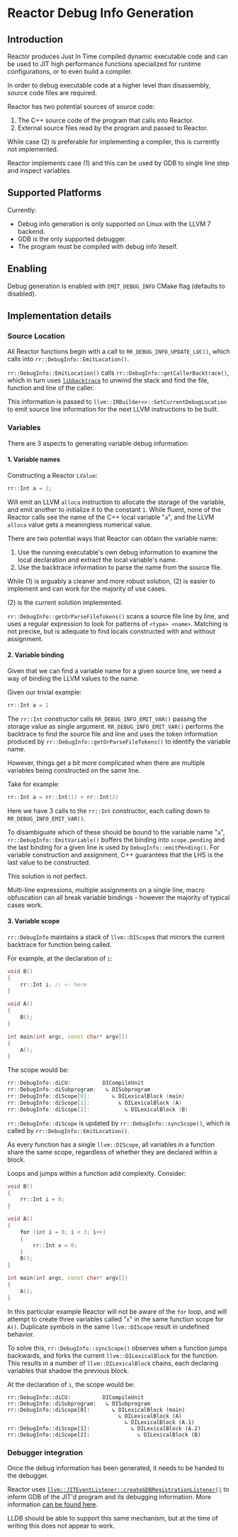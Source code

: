 # Reactor Debug Info Generation

## Introduction

Reactor produces Just In Time compiled dynamic executable code and can be used to JIT high performance functions specialized for runtime
configurations, or to even build a compiler.

In order to debug executable code at a higher level than disassembly, source code files are required.

Reactor has two potential sources of source code:

1. The C++ source code of the program that calls into Reactor.
2. External source files read by the program and passed to Reactor.

While case (2) is preferable for implementing a compiler, this is currently not
implemented.

Reactor implements case (1) and this can be used by GDB to single line step and
inspect variables.

## Supported Platforms

Currently:

* Debug info generation is only supported on Linux with the LLVM 7
backend.
* GDB is the only supported debugger.
* The program must be compiled with debug info iteself.

## Enabling

Debug generation is enabled with `EMIT_DEBUG_INFO` CMake flag (defaults to
disabled).

## Implementation details

### Source Location

All Reactor functions begin with a call to `RR_DEBUG_INFO_UPDATE_LOC()`, which calls into `rr::DebugInfo::EmitLocation()`.

`rr::DebugInfo::EmitLocation()` calls `rr::DebugInfo::getCallerBacktrace()`,
which in turn uses [`libbacktrace`](https://github.com/ianlancetaylor/libbacktrace)
to unwind the stack and find the file, function and line of the caller.

This information is passed to `llvm::IRBuilder<>::SetCurrentDebugLocation`
to emit source line information for the next LLVM instructions to be built.

### Variables

There are 3 aspects to generating variable debug information:

#### 1. Variable names

Constructing a Reactor `LValue`:

```C++
rr::Int a = 1;
```

Will emit an LLVM `alloca` instruction to allocate the storage of the variable,
and emit another to initialize it to the constant `1`. While fluent, none of the
Reactor calls see the name of the C++ local variable "`a`", and the LLVM `alloca`
value gets a meaningless numerical value.

There are two potential ways that Reactor can obtain the variable name:

1. Use the running executable's own debug information to examine the local
   declaration and extract the local variable's name.
2. Use the backtrace information to parse the name from the source file.

While (1) is arguably a cleaner and more robust solution, (2) is
easier to implement and can work for the majority of use cases.

(2) is the current solution implemented.

`rr::DebugInfo::getOrParseFileTokens()` scans a source file line by line, and
uses a regular expression to look for patterns of `<type> <name>`. Matching is not
precise, but is adequate to find locals constructed with and without assignment.

#### 2. Variable binding

Given that we can find a variable name for a given source line, we need a way of
binding the LLVM values to the name.

Given our trivial example:

```C++
rr::Int a = 1
```

The `rr::Int` constructor calls `RR_DEBUG_INFO_EMIT_VAR()` passing the storage
value as single argument. `RR_DEBUG_INFO_EMIT_VAR()` performs the backtrace
to find the source file and line and uses the token information produced by
`rr::DebugInfo::getOrParseFileTokens()` to identify the variable name.

However, things get a bit more complicated when there are multiple variables
being constructed on the same line.

Take for example:

```C++
rr::Int a = rr::Int(1) + rr::Int(2)
```

Here we have 3 calls to the `rr::Int` constructor, each calling down
to `RR_DEBUG_INFO_EMIT_VAR()`.

To disambiguate which of these should be bound to the variable name "`a`",
`rr::DebugInfo::EmitVariable()` buffers the binding into
`scope.pending` and the last binding for a given line is used by
`DebugInfo::emitPending()`. For variable construction and assignment, C++
guarantees that the LHS is the last value to be constructed.

This solution is not perfect.

Multi-line expressions, multiple assignments on a single line, macro obfuscation
can all break variable bindings - however the majority of typical cases work.

#### 3. Variable scope

`rr::DebugInfo` maintains a stack of `llvm::DIScope`s that mirrors the current
backtrace for function being called.

For example, at the declaration of `i`:

```C++
void B()
{
    rr::Int i; // <- here
}

void A()
{
    B();
}

int main(int argc, const char* argv[])
{
    A();
}
```

The scope would be:

```C++
rr::DebugInfo::diCU:          DICompileUnit
rr::DebugInfo::diSubprogram:   ↳ DISubprogram
rr::DebugInfo::diScope[0]:       ↳ DILexicalBlock (main)
rr::DebugInfo::diScope[1]:         ↳ DILexicalBlock (A)
rr::DebugInfo::diScope[2]:           ↳ DILexicalBlock (B)
```

`rr::DebugInfo::diScope` is updated by `rr::DebugInfo::syncScope()`, which is
called by `rr::DebugInfo::EmitLocation()`.

As every function has a single `llvm::DIScope`, all variables in a function
share the same scope, regardless of whether they are declared within a block.

Loops and jumps within a function add complexity. Consider:

```C++
void B()
{
    rr::Int i = 0;
}

void A()
{
    for (int i = 0; i < 3; i++)
    {
        rr::Int x = 0;
    }
    B();
}

int main(int argc, const char* argv[])
{
    A();
}
```

In this particular example Reactor will not be aware of the `for` loop, and will
attempt to create three variables called "`x`" in the same function scope for `A()`.
Duplicate symbols in the same `llvm::DIScope` result in undefined behavior.

To solve this, `rr::DebugInfo::syncScope()` observes when a function jumps
backwards, and forks the current `llvm::DILexicalBlock` for the function. This
results in a number of `llvm::DILexicalBlock` chains, each declaring variables
that shadow the previous block.

At the declaration of `i`, the scope would be:

```
rr::DebugInfo::diCU:          DICompileUnit
rr::DebugInfo::diSubprogram:   ↳ DISubprogram
rr::DebugInfo::diScope[0]:       ↳ DILexicalBlock (main)
                                   ↳ DILexicalBlock (A)
                                     ↳ DILexicalBlock (A.1)
rr::DebugInfo::diScope[1]:             ↳ DILexicalBlock (A.2)
rr::DebugInfo::diScope[2]:               ↳ DILexicalBlock (B)
```

### Debugger integration

Once the debug information has been generated, it needs to be handed to the
debugger.

Reactor uses [`llvm::JITEventListener::createGDBRegistrationListener()`](http://llvm.org/doxygen/classllvm_1_1JITEventListener.html#a004abbb5a0d48ac376dfbe3e3c97c306)
to inform GDB of the JIT'd program and its debugging information.
More information [can be found here](https://llvm.org/docs/DebuggingJITedCode.html).

LLDB should be able to support this same mechanism, but at the time of writing
this does not appear to work.

